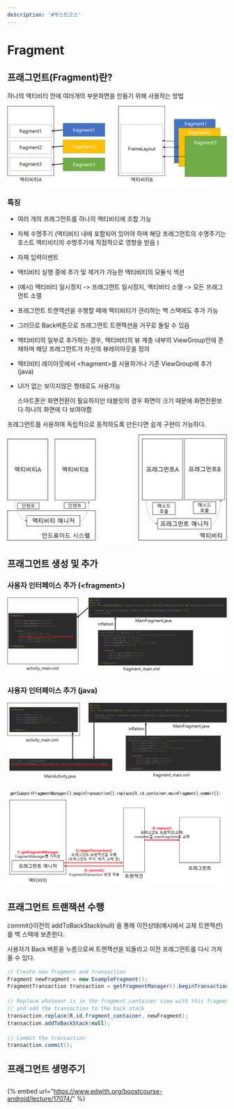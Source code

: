```yaml
---
description: '#부스트코스'
---
```


# Fragment

## 프래그먼트\(Fragment\)란? 

하나의 액티비티 안에 여러개의 부분화면을 만들기 위해 사용하는 방법 

![](../.gitbook/assets/frament_ex1.png)

### 특징

* 여러 개의 프래그먼트를 하나의 액티비티에 조합 가능
* 자체 수명주기 \(액티비티 내에 포함되어 있어야 하며 해당 프래그먼트의 수명주기는 호스트 액티비티의 수명주기에 직접적으로 영향을 받음 \)
* 자체 입력이벤트 
* 액티비티 실행 중에 추가 및 제거가 가능한 액티비티의 모듈식 섹션
* \(예시\) 액티비티 일시정지 -&gt; 프래그먼트 일시정지, 액티비티 소멸 -&gt; 모든 프래그먼트 소멸 
* 프래그먼트 트랜잭션을 수행할 때에 액티비티가 관리하는 백 스택에도 추가 가능 
* 그러므로 Back버튼으로 프래그먼트 트랜잭션을 거꾸로 돌릴 수 있음 
* 액티비티의 일부로 추가하는 경우, 액티비티의 뷰 계층 내부의 ViewGroup안에 존재하며 해당 프래그먼트가 자신의 뷰레이아웃을 정의 
* 액티비티 레이아웃에서 &lt;fragment&gt;를 사용하거나 기존 ViewGroup에 추가\(java\) 
* UI가 없는 보이지않은 형태로도 사용가능

  스마트폰은 화면전환이 필요하지만 태블릿의 경우 화면이 크기 때문에 화면전환보다 하나의 화면에 다 보여야함 

프래그먼트를 사용하여 독립적으로 동작하도록 만든다면 쉽게 구현이 가능하다.

![](../.gitbook/assets/activity_vs_fragment.png)

## 프래그먼트 생성 및 추가 

### **사용자 인터페이스 추가 \(&lt;fragment&gt;\)**

![&amp;lt;fragment&amp;gt; &#xC0AC;&#xC6A9;](../.gitbook/assets/add_ui_fragment.png)

### **사용자 인터페이스 추가 \(java\)**

![](../.gitbook/assets/add_ui_fragment_java.png)

![](../.gitbook/assets/add_ui_fragment_java_2.png)

## 프래그먼트 트랜잭션 수행 

commit\(\)이전의 addToBackStack\(null\) 을 통해 이전상태\(예시에서 교체 트랜잭션\)를 백 스택에 보존한다.

사용자가 Back 버튼을 누름으로써 트랜잭션을 되돌리고 이전 프래그먼트를 다시 가져올 수 있다. 

```java
// Create new fragment and transaction
Fragment newFragment = new ExampleFragment();
FragmentTransaction transaction = getFragmentManager().beginTransaction();

// Replace whatever is in the fragment_container view with this fragment,
// and add the transaction to the back stack
transaction.replace(R.id.fragment_container, newFragment);
transaction.addToBackStack(null);

// Commit the transaction
transaction.commit();
```

## 프래그먼트 생명주기 

## 

{% embed url="https://www.edwith.org/boostcourse-android/lecture/17074/" %}





